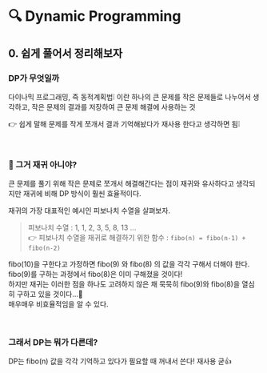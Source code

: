 # 🔍 Dynamic Programming

## 0. 쉽게 풀어서 정리해보자

### DP가 무엇일까

다이나믹 프로그래밍, 즉 동적계획법❕ 이란 하나의 큰 문제를 작은 문제들로 나누어서 생각하고, 작은 문제의 결과를 저장하여 큰 문제 해결에 사용하는 것 <br>

👉 쉽게 말해 문제를 작게 쪼개서 결과 기억해놨다가 재사용 한다고 생각하면 됨❕

<br>

### 🤔 그거 재귀 아니야?

큰 문제를 풀기 위해 작은 문제로 쪼개서 해결해간다는 점이 재귀와 유사하다고 생각되지만 재귀에 비해 DP 방식이 훨씬 효율적이다. <br>

재귀의 가장 대표적인 예시인 피보나치 수열을 살펴보자.

> 피보나치 수열 : 1, 1, 2, 3, 5, 8, 13 ... <br>
> 👉 피보나치 수열을 재귀로 해결하기 위한 함수 : `fibo(n) = fibo(n-1) + fibo(n-2)`

fibo(10)을 구한다고 가정하면 fibo(9) 와 fibo(8) 의 값을 각각 구해서 더해야 한다. <br>
fibo(9)를 구하는 과정에서 fibo(8)은 이미 구해졌을 것이다!<br>
하지만 재귀는 이러한 점을 하나도 고려하지 않은 채 묵묵히 fibo(9)와 fibo(8)을 열심히 구하고 있을 것이다...🥱
<br>
매우매우 비효율적임을 알 수 있다.

<br>

### 그래서 DP는 뭐가 다른데?

DP는 fibo(n) 값을 각각 기억하고 있다가 필요할 때 꺼내서 쓴다! 재사용 굳👍

<br>
